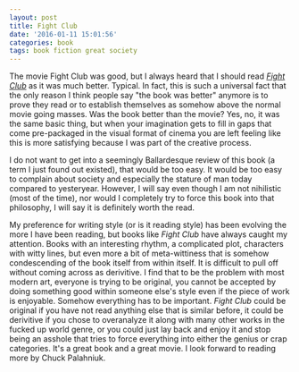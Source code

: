 ```yaml
---
layout: post
title: Fight Club
date: '2016-01-11 15:01:56'
categories: book
tags: book fiction great society
---
```


The movie Fight Club was good, but I always heard that
I should read [*Fight Club*][fight-amazon] as it was
much better. Typical. In fact, this is such a universal
fact that the only reason I think people say "the book
was better" anymore is to prove they read or to establish
themselves as somehow above the normal movie going masses.
Was the book better than the movie? Yes, no, it was the same
basic thing, but when your imagination gets to fill in gaps
that come pre-packaged in the visual format of cinema you are
left feeling like this is more satisfying because I was part of
the creative process.

I do not want to get into a seemingly Ballardesque review of this
book (a term I just found out existed), that would be too easy.
It would be too easy to complain about society and especially
the stature of man today compared to yesteryear. However,
I will say even though I am not nihilistic (most of the time),
nor would I completely try to force this book into that philosophy,
I will say it is definitely worth the read.

My preference for writing style (or is it reading style) has been
evolving the more I have been reading, but books like *Fight Club*
have always caught my attention. Books with an interesting rhythm,
a complicated plot, characters with witty lines, but even more
a bit of meta-wittiness that is somehow condescending of the book
itself from within itself. It is difficult to pull off without coming
across as derivitive. I find that to be the problem with most
modern art, everyone is trying to be original, you cannot be accepted
by doing something good within someone else's style even if the piece
of work is enjoyable. Somehow everything has to be important.
*Fight Club* could be original if you have not read anything else
that is similar before, it could be derivitive if you chose to overanalyze
it along with many other works in the fucked up world genre, or you
could just lay back and enjoy it and stop being an asshole that tries
to force everything into either the genius or crap categories. It's a great
book and a great movie. I look forward to reading more by Chuck Palahniuk.

[fight-amazon]:   http://amzn.com/B000U0O9FM

